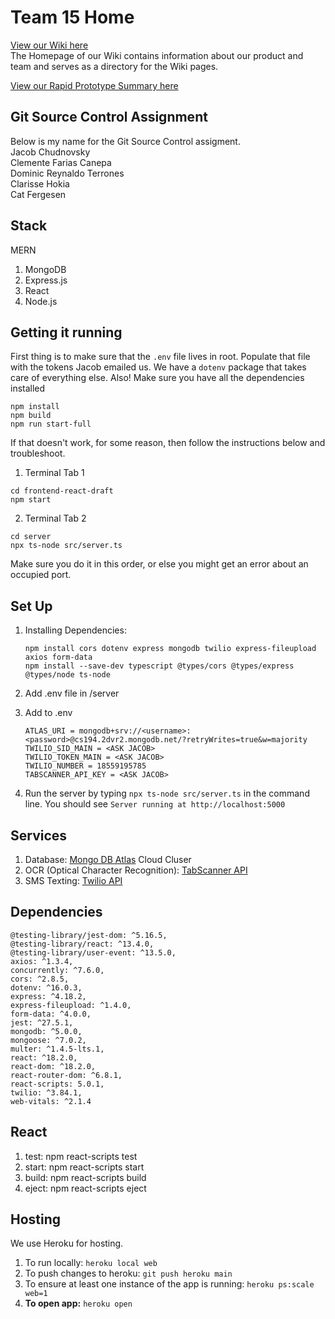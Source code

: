 # Team 15 Home

[View our Wiki here
](https://github.com/StanfordCS194/win2023-team15/wiki) <br>
The Homepage of our Wiki contains information about our product and team and serves as a directory for the Wiki pages.

[View our Rapid Prototype Summary here
](https://docs.google.com/presentation/d/1GDyb13ec9v1C0KgXlOwE0DuArh_Dy2hFsdouI2vryrE/edit?usp=sharing)

## Git Source Control Assignment
Below is my name for the Git Source Control assigment. <br>
Jacob Chudnovsky <br>
Clemente Farias Canepa <br>
Dominic Reynaldo Terrones<br>
Clarisse Hokia <br>
Cat Fergesen <br>
## Stack

MERN
1. MongoDB
2. Express.js
3. React 
4. Node.js


## Getting it running
First thing is to make sure that the `.env` file lives in root.
Populate that file with the tokens Jacob emailed us. We have a `dotenv` package that takes care of everything else.
Also! Make sure you have all the dependencies installed
```
npm install
npm build
npm run start-full
```

If that doesn't work, for some reason, then follow the instructions below and troubleshoot.

1. Terminal Tab 1
```
cd frontend-react-draft  
npm start
```
2. Terminal Tab 2
```
cd server
npx ts-node src/server.ts
```
Make sure you do it in this order, or else you might get an error about an occupied port.

## Set Up

1. Installing Dependencies:  
    ```
    npm install cors dotenv express mongodb twilio express-fileupload axios form-data
    npm install --save-dev typescript @types/cors @types/express @types/node ts-node
    ```

2. Add .env file in /server

3. Add to .env 

    ```
    ATLAS_URI = mongodb+srv://<username>:<password>@cs194.2dvr2.mongodb.net/?retryWrites=true&w=majority
    TWILIO_SID_MAIN = <ASK JACOB>
    TWILIO_TOKEN_MAIN = <ASK JACOB>
    TWILIO_NUMBER = 18559195785
    TABSCANNER_API_KEY = <ASK JACOB>
    ```

4. Run the server by typing `npx ts-node src/server.ts` in the command line. You should see `Server running at http://localhost:5000`

## Services

1. Database: [Mongo DB Atlas](https://www.mongodb.com/cloud/atlas/register) Cloud Cluser
2. OCR (Optical Character Recognition): [TabScanner API](https://tabscanner.com/)
3. SMS Texting: [Twilio API](https://www.twilio.com/en-us/messaging/channels/sms)

## Dependencies
    @testing-library/jest-dom: ^5.16.5,
    @testing-library/react: ^13.4.0,
    @testing-library/user-event: ^13.5.0,
    axios: ^1.3.4,
    concurrently: ^7.6.0,
    cors: ^2.8.5,
    dotenv: ^16.0.3,
    express: ^4.18.2,
    express-fileupload: ^1.4.0,
    form-data: ^4.0.0,
    jest: ^27.5.1,
    mongodb: ^5.0.0,
    mongoose: ^7.0.2,
    multer: ^1.4.5-lts.1,
    react: ^18.2.0,
    react-dom: ^18.2.0,
    react-router-dom: ^6.8.1,
    react-scripts: 5.0.1,
    twilio: ^3.84.1,
    web-vitals: ^2.1.4

## React

1. test: npm react-scripts test
2. start: npm react-scripts start
3. build: npm react-scripts build
4. eject: npm react-scripts eject

## Hosting

We use Heroku for hosting.

1. To run locally: `heroku local web`
2. To push changes to heroku: `git push heroku main`
3. To ensure at least one instance of the app is running: `heroku ps:scale web=1`
4. **To open app:** `heroku open`
